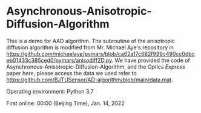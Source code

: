 # Asynchronous-Anisotropic-Diffusion-Algorithm
This is a demo for AAD algorithm. The subroutine of the anisotropic diffusion algorithm is modified from Mr. Michael Aye's repository in https://github.com/michaelaye/pymars/blob/ca62a17c682f999c490cc0dbceb01433c385ced0/pymars/anisodiff2D.py.
We have provided the code of Asynchronous-Anisotropic-Diffusion-Algorithm, and the _Optics Express_ paper here, please access the data we used refer to https://github.com/BJTUSensor/AD-algorithm/blob/main/data.mat.

Operating environment: Python 3.7

First online: 00:00 (Beijing Time), Jan. 14, 2022
